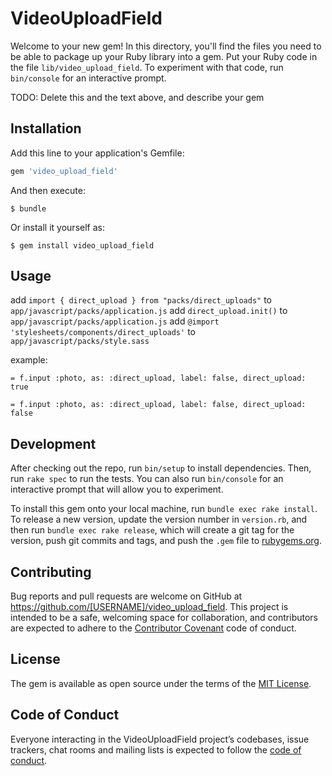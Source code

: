 # VideoUploadField

Welcome to your new gem! In this directory, you'll find the files you need to be able to package up your Ruby library into a gem. Put your Ruby code in the file `lib/video_upload_field`. To experiment with that code, run `bin/console` for an interactive prompt.

TODO: Delete this and the text above, and describe your gem

## Installation

Add this line to your application's Gemfile:

```ruby
gem 'video_upload_field'
```

And then execute:

    $ bundle

Or install it yourself as:

    $ gem install video_upload_field

## Usage

add `import { direct_upload } from "packs/direct_uploads"` to `app/javascript/packs/application.js`
add `direct_upload.init()` to `app/javascript/packs/application.js`
add `@import 'stylesheets/components/direct_uploads'` to `app/javascript/packs/style.sass`

example: 

`= f.input :photo, as: :direct_upload, label: false, direct_upload: true`

`= f.input :photo, as: :direct_upload, label: false, direct_upload: false`

## Development

After checking out the repo, run `bin/setup` to install dependencies. Then, run `rake spec` to run the tests. You can also run `bin/console` for an interactive prompt that will allow you to experiment.

To install this gem onto your local machine, run `bundle exec rake install`. To release a new version, update the version number in `version.rb`, and then run `bundle exec rake release`, which will create a git tag for the version, push git commits and tags, and push the `.gem` file to [rubygems.org](https://rubygems.org).

## Contributing

Bug reports and pull requests are welcome on GitHub at https://github.com/[USERNAME]/video_upload_field. This project is intended to be a safe, welcoming space for collaboration, and contributors are expected to adhere to the [Contributor Covenant](http://contributor-covenant.org) code of conduct.

## License

The gem is available as open source under the terms of the [MIT License](https://opensource.org/licenses/MIT).

## Code of Conduct

Everyone interacting in the VideoUploadField project’s codebases, issue trackers, chat rooms and mailing lists is expected to follow the [code of conduct](https://github.com/[USERNAME]/video_upload_field/blob/master/CODE_OF_CONDUCT.md).
